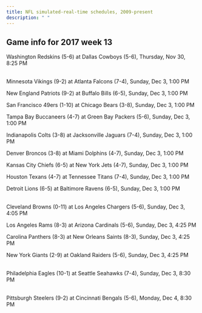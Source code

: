 ```yaml
---
title: NFL simulated-real-time schedules, 2009-present
description: " "
---
```


## Game info for 2017 week 13
Washington Redskins (5-6) at Dallas Cowboys (5-6), Thursday, Nov 30, 8:25 PM

<br/>Minnesota Vikings (9-2) at Atlanta Falcons (7-4), Sunday, Dec 3, 1:00 PM

New England Patriots (9-2) at Buffalo Bills (6-5), Sunday, Dec 3, 1:00 PM

San Francisco 49ers (1-10) at Chicago Bears (3-8), Sunday, Dec 3, 1:00 PM

Tampa Bay Buccaneers (4-7) at Green Bay Packers (5-6), Sunday, Dec 3, 1:00 PM

Indianapolis Colts (3-8) at Jacksonville Jaguars (7-4), Sunday, Dec 3, 1:00 PM

Denver Broncos (3-8) at Miami Dolphins (4-7), Sunday, Dec 3, 1:00 PM

Kansas City Chiefs (6-5) at New York Jets (4-7), Sunday, Dec 3, 1:00 PM

Houston Texans (4-7) at Tennessee Titans (7-4), Sunday, Dec 3, 1:00 PM

Detroit Lions (6-5) at Baltimore Ravens (6-5), Sunday, Dec 3, 1:00 PM

<br/>Cleveland Browns (0-11) at Los Angeles Chargers (5-6), Sunday, Dec 3, 4:05 PM

Los Angeles Rams (8-3) at Arizona Cardinals (5-6), Sunday, Dec 3, 4:25 PM

Carolina Panthers (8-3) at New Orleans Saints (8-3), Sunday, Dec 3, 4:25 PM

New York Giants (2-9) at Oakland Raiders (5-6), Sunday, Dec 3, 4:25 PM

<br/>Philadelphia Eagles (10-1) at Seattle Seahawks (7-4), Sunday, Dec 3, 8:30 PM

<br/>Pittsburgh Steelers (9-2) at Cincinnati Bengals (5-6), Monday, Dec 4, 8:30 PM


